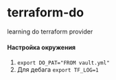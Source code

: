 # terraform-do
learning do terraform provider 

#### Настройка окружения
1. ```export DO_PAT="FROM vault.yml"```
2. Для дебага ```export TF_LOG=1```
